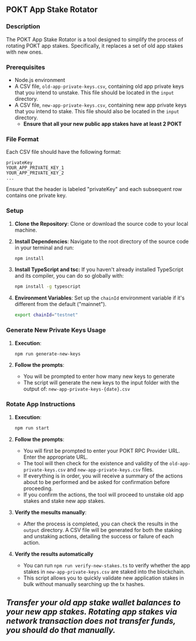 ## POKT App Stake Rotator

### Description

The POKT App Stake Rotator is a tool designed to simplify the process of rotating POKT app stakes. Specifically, it replaces a set of old app stakes with new ones. 

### Prerequisites

- Node.js environment
- A CSV file, `old-app-private-keys.csv`, containing old app private keys that you intend to unstake. This file should be located in the `input` directory.
- A CSV file, `new-app-private-keys.csv`, containing new app private keys that you intend to stake. This file should also be located in the `input` directory.
  - **Ensure that all your new public app stakes have at least 2 POKT**

### File Format

Each CSV file should have the following format:

```
privateKey
YOUR_APP_PRIVATE_KEY_1
YOUR_APP_PRIVATE_KEY_2
...
```

Ensure that the header is labeled "privateKey" and each subsequent row contains one private key.

### Setup

1. **Clone the Repository**: Clone or download the source code to your local machine.

2. **Install Dependencies**: Navigate to the root directory of the source code in your terminal and run:

   ```bash
   npm install
   ```

3. **Install TypeScript and tsc:** If you haven't already installed TypeScript and its compiler, you can do so globally with:

   ```bash
   npm install -g typescript
   ```
3. **Environment Variables**: Set up the `chainId` environment variable if it's different from the default ("mainnet").

   ```bash
   export chainId="testnet"
   ```

### Generate New Private Keys Usage
1. **Execution**:

   ```bash
   npm run generate-new-keys
   ```
2. **Follow the prompts**:

   - You will be prompted to enter how many new keys to generate
   - The script will generate the new keys to the input folder with the output of: `new-app-private-keys-{date}.csv`

### Rotate App Instructions

1. **Execution**:

   ```bash
   npm run start
   ```

2. **Follow the prompts**:

    - You will first be prompted to enter your POKT RPC Provider URL. Enter the appropriate URL.
    - The tool will then check for the existence and validity of the `old-app-private-keys.csv` and `new-app-private-keys.csv` files.
    - If everything is in order, you will receive a summary of the actions about to be performed and be asked for confirmation before proceeding.
    - If you confirm the actions, the tool will proceed to unstake old app stakes and stake new app stakes.

3. **Verify the mesults manually**:

    - After the process is completed, you can check the results in the `output` directory. A CSV file will be generated for both the staking and unstaking actions, detailing the success or failure of each action.

4. **Verify the results automatically**

   - You can run `npm run verify-new-stakes.ts` to verify whether the app stakes in `new-app-private-keys.csv` are staked into the blockchain.
   - This script allows you to quickly validate new application stakes in bulk without manually searching up the tx hashes.
  
_Transfer your old app stake wallet balances to your new app stakes. Rotating app stakes via network transaction does not transfer funds, you should do that manually._
---
